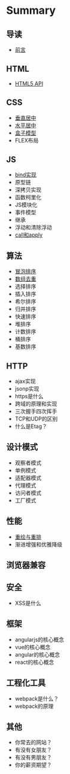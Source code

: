 # Summary

## 导读

* [前言](README.md)

## HTML

* [HTML5 API](html/html5-api.md)

## CSS

* [垂直居中](css/chui-zhi-ju-zhong.md)
* [水平居中](css/shui-ping-ju-zhong.md)
* [盒子模型](css/he-zi-mo-xing.md)
* FLEX布局

## JS

* [bind实现](js/bindshi-xian.md)
* 原型链
* 深拷贝实现
* 函数柯里化
* JS模块化
* 事件模型
* 继承
* 浮动和清除浮动
* [call和apply](js/call-and-apply.md)

## 算法

* [冒泡排序](/mao-pao-pai-xu.md)
* [数组去重](shu-zu-qu-zhong.md)
* 选择排序
* 插入排序
* 希尔排序
* 归并排序
* 快速排序
* 堆排序
* 计数排序
* 桶排序
* 基数排序

## HTTP

* ajax实现
* jsonp实现
* https是什么
* 跨域的原理和实现
* 三次握手四次挥手
* TCP和UDP的区别
* 什么是Etag？

## 设计模式

* 观察者模式
* 单例模式
* 适配器模式
* 代理模式
* 访问者模式
* 工厂模式

## 性能

* [重绘与重排](xing-neng/zhong-hui-yu-zhong-pai.md)
* 渐进增强和优雅降级

## 浏览器兼容

## 安全

* XSS是什么

## 框架

* angularjs的核心概念
* vue的核心概念
* angular的核心概念
* react的核心概念

## 工程化工具

* webpack是什么？
* webpack的原理

## 其他

* 你常去的网站？
* 有没有女朋友？
* 有没有男朋友？
* 你的薪资期望？


